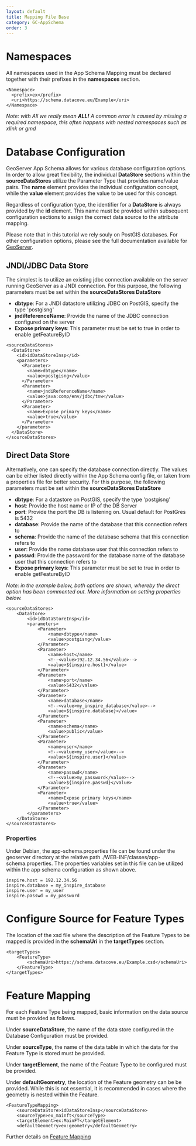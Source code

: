 ```yaml
---
layout: default
title: Mapping File Base
category: GC-AppSchema
order: 3
---
```


# Namespaces
All namespaces used in the App Schema Mapping must be declared together with their prefixes in the **namespaces** section.
```
<Namespace>
  <prefix>ex</prefix>
  <uri>https://schema.datacove.eu/Example</uri>
</Namespace>		
```

*Note: with All we really mean **ALL!** A common error is caused by missing a required namespace, this often happens with nested namespaces such as xlink or gmd*

# Database Configuration
GeoServer App Schema allows for various database configuration options. In order to allow great flexibility, the individual **DataStore** sections within the **sourceDataStores** utilize the Parameter Type that provides name/value pairs. The **name** element provides the individual configuration concept, while the **value** element provides the value to be used for this concept.

Regardless of configuration type, the identifier for a **DataStore** is always provided by the **id** element. This name must be provided within subsequent configuration sections to assign the correct data source to the attribute mapping.

Please note that in this tutorial we rely souly on PostGIS databases. For other configuration options, please see the full documentation available for [GeoServer](http://geoserver.org/).

## JNDI/JDBC Data Store
The simplest is to utilize an existing jdbc connection available on the server running GeoServer as a JNDI connection. 
For this purpose, the following parameters must be set within the **sourceDataStores DataStore**
* **dbtype**: For a JNDI datastore utilizing JDBC on PostGIS, specify the type 'postgisng'
* **jndiReferenceName**: Provide the name of the JDBC connection configured on the server
* **Expose primary keys**: This parameter must be set to true in order to enable getFeatureByID

```
<sourceDataStores>
  <DataStore>
    <id>idDataStoreInsp</id>
    <parameters>
      <Parameter>
        <name>dbtype</name>
        <value>postgisng</value>
      </Parameter>
      <Parameter>
        <name>jndiReferenceName</name>
        <value>java:comp/env/jdbc/tnw</value>
      </Parameter>
      <Parameter>
        <name>Expose primary keys</name>
        <value>true</value>
      </Parameter>
    </parameters>
  </DataStore>
</sourceDataStores>
```

## Direct Data Store
Alternatively, one can specify the database connection directly. The values can be either listed directly within the App Schema config file, or taken from a properties file for better security.
For this purpose, the following parameters must be set within the **sourceDataStores DataStore**
* **dbtype**: For a datastore on PostGIS, specify the type 'postgisng'
* **host**: Provide the host name or IP of the DB Server
* **port**: Provide the port the DB is listening on. Usual default for PostGres is 5432
* **database**: Provide the name of the database that this connection refers to
* **schema**: Provide the name of the database schema that this connection refers to
* **user**: Provide the name database user that this connection refers to
* **passwd**: Provide the password for the database name of the database user that this connection refers to
* **Expose primary keys**: This parameter must be set to true in order to enable getFeatureByID

*Note: in the example below, both options are shown, whereby the direct option has been commented out. More information on setting properties below.*

```
<sourceDataStores>
	<DataStore>
		<id>idDataStoreInsp</id>
		<parameters>
			<Parameter>
				<name>dbtype</name>
				<value>postgisng</value>
			</Parameter>
			<Parameter>
				<name>host</name>
				<!--<value>192.12.34.56</value>-->
				<value>${inspire.host}</value>
			</Parameter>
			<Parameter>
				<name>port</name>
				<value>5432</value>
			</Parameter>
			<Parameter>
				<name>database</name>
				<!--<value>my_inspire_database</value>-->
				<value>${inspire.database}</value>
			</Parameter>
			<Parameter>
				<name>schema</name>
				<value>public</value>
			</Parameter>
			<Parameter>
				<name>user</name>
				<!--<value>my_user</value>-->
				<value>${inspire.user}</value>
			</Parameter>
			<Parameter>
				<name>passwd</name>
				<!--<value>my_password</value>-->
				<value>${inspire.passwd}</value>
			</Parameter>
			<Parameter>
				<name>Expose primary keys</name>
				<value>true</value>
			</Parameter>
		</parameters>
	</DataStore>
</sourceDataStores>
```

### Properties

Under Debian, the app-schema.properties file can be found under the geoserver directory at the relative path ./WEB-INF/classes/app-schema.properties. The properties variables set in this file can be utilized within the app schema configuration as shown above.

```
inspire.host = 192.12.34.56
inspire.database = my_inspire_database
inspire.user = my_user
inspire.passwd = my_password

```

# Configure Source for Feature Types
The location of the xsd file where the description of the Feature Types to be mapped is provided in the **schemaUri** in the **targetTypes** section.

```
<targetTypes>
	<FeatureType>
		<schemaUri>https://schema.datacove.eu/Example.xsd</schemaUri>
	</FeatureType>
</targetTypes>
```

# Feature Mapping
For each Feature Type being mapped, basic information on the data source must be provided as follows.

Under **sourceDataStore**, the name of the data store configured in the Database Configuration must be provided.

Under **sourceType**, the name of the data table in which the data for the Feature Type is stored must be provided.

Under **targetElement**, the name of the Feature Type to be configured must be provided.

Under **defaultGeometry**, the location of the Feature geometry can be be provided. While this is not essential, it is recommended in cases where the geometry is nested within the Feature.

```
<FeatureTypeMapping>
	<sourceDataStore>idDataStoreInsp</sourceDataStore>
	<sourceType>ex_mainft</sourceType>
	<targetElement>ex:MainFT</targetElement>
	<defaultGeometry>ex:geometry</defaultGeometry> 
```

Further details on [Feature Mapping](https://github.com/DataCoveEU/API4INSPIRE/blob/gh-pages/ogc-api/GS-AppSchemaFeatureMapping.md)
